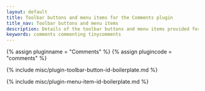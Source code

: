 ```yaml
---
layout: default
title: Toolbar buttons and menu items for the Comments plugin
title_nav: Toolbar buttons and menu items
description: Details of the toolbar buttons and menu items provided for the Comments plugin.
keywords: comments commenting tinycomments
---
```



{% assign pluginname = "Comments" %}
{% assign plugincode = "comments" %}

{% include misc/plugin-toolbar-button-id-boilerplate.md %}

{% include misc/plugin-menu-item-id-boilerplate.md %}